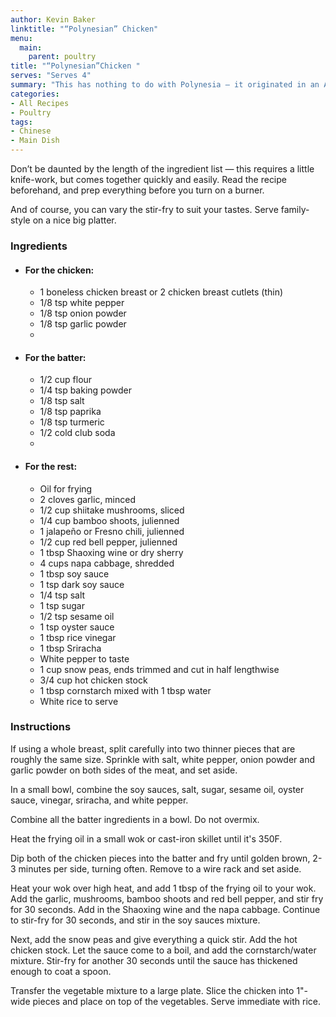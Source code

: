 ```yaml
---
author: Kevin Baker
linktitle: "“Polynesian” Chicken"
menu:
  main:
    parent: poultry
title: "“Polynesian”Chicken	"
serves: "Serves 4"
summary: "This has nothing to do with Polynesia — it originated in an American Chinese restaurant. I like it because it’s mostly vegetables (julienned into a crunchy, colorful stir-fry in a simple Chinese brown sauce), but it includes the richness and crunch of deep-fried chicken. "
categories:
- All Recipes
- Poultry
tags:
- Chinese
- Main Dish
---
```

Don’t be daunted by the length of the ingredient list — this requires a little knife-work, but comes together quickly and easily. Read the recipe beforehand, and prep everything before you turn on a burner.

And of course, you can vary the stir-fry to suit your tastes. Serve family-style on a nice big platter.

### Ingredients

<div class="ingredient-list">
  
* #### For the chicken:
  * 1 boneless chicken breast or 2 chicken breast cutlets (thin)  
  * 1/8 tsp white pepper  
  * 1/8 tsp onion powder  
  * 1/8 tsp garlic powder  
  *   
* #### For the batter:
  * 1/2 cup flour  
  * 1/4 tsp baking powder  
  * 1/8 tsp salt  
  * 1/8 tsp paprika   
  * 1/8 tsp turmeric  
  * 1/2 cold club soda  
  *   
* #### For the rest:
  * Oil for frying  
  * 2 cloves garlic, minced  
  * 1/2 cup shiitake mushrooms, sliced  
  * 1/4 cup bamboo shoots, julienned  
  * 1 jalapeño or Fresno chili, julienned  
  * 1/2 cup red bell pepper, julienned  
  * 1 tbsp Shaoxing wine or dry sherry  
  * 4 cups napa cabbage, shredded  
  * 1 tbsp soy sauce  
  * 1 tsp dark soy sauce  
  * 1/4 tsp salt  
  * 1 tsp sugar  
  * 1/2 tsp sesame oil  
  * 1 tsp oyster sauce  
  * 1 tbsp rice vinegar  
  * 1 tbsp Sriracha  
  * White pepper to taste  
  * 1 cup snow peas, ends trimmed and cut in half lengthwise  
  * 3/4 cup hot chicken stock  
  * 1 tbsp cornstarch mixed with 1 tbsp water  
  * White rice to serve  

</div>

### Instructions
If using a whole breast, split carefully into two thinner pieces that are roughly the same size. Sprinkle with salt, white pepper, onion powder and garlic powder on both sides of the meat, and set aside.   

In a small bowl, combine the soy sauces, salt, sugar, sesame oil, oyster sauce, vinegar, sriracha, and white pepper.   

Combine all the batter ingredients in a bowl. Do not overmix. 

Heat the frying oil in a small wok or cast-iron skillet until it's 350F. 

Dip both of the chicken pieces into the batter and fry until golden brown, 2-3 minutes per side, turning often. Remove to a wire rack and set aside. 

Heat your wok over high heat, and add 1 tbsp of the frying oil to your wok.  Add the garlic, mushrooms, bamboo shoots and red bell pepper, and stir fry for 30 seconds. Add in the Shaoxing wine and the napa cabbage. Continue to stir-fry for 30 seconds, and stir in the soy sauces mixture. 

Next, add the snow peas and give everything a quick stir. Add the hot chicken stock. Let the sauce come to a boil, and add the cornstarch/water mixture. Stir-fry for another 30 seconds until the sauce has thickened enough to coat a spoon. 

Transfer the vegetable mixture to a large plate. Slice the chicken into 1"-wide pieces and place on top of the vegetables. Serve immediate with rice. 